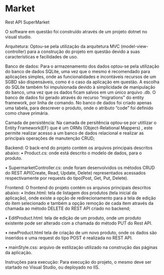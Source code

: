 # Market
Rest API
SuperMarket


O software em questão foi construído através de um projeto dotnet no visual studio.

Arquitetura: Optou-se pela utilização da arquitetura MVC (model-view-controller) para a construção do projeto em questão devido a suas características e facilidades de uso.

Banco de dados: Para o armazenamento dos dados optou-se pela utilização do banco de dados SQLite, uma vez que o mesmo é recomendado para aplicações simples, onde as funcionalidades e incontáveis recursos de um SGBD são dispensáveis, como é o caso da aplicação em questão. A escolha do SQLite também foi impulsionada devido à simplicidade de manipulação do banco, uma vez que os dados ficam salvos em um único arquivo .db. O banco de dados foi gerado através do recurso “migrations” do entity framework, por linha de comando. No banco de dados foi criado apenas uma tabela, para descrever o produto, onde o atributo “code” foi definido como chave primária.
 

Camada de persistência: Na camada de persitência optou-se por utitlizar o Entity Framework(EF) que é um ORMs (Object-Relational Mappers) , este permite realizar acesso a um banco de dados relacional e realizar as principais operações de manutenção CRUD;

Backend: O back-end do projeto contém os arquivos principais descritos abaixo:
• Product.cs: onde está descrito o modelo de dados, para o produto.

• SupermarketController.cs: onde foram desenvolvidos os métodos CRUD do REST API(Create, Read, Update, Delete) representados acessados respectivamente por requests do tipo(Post, Get, Put, Delete).

Frontend: O frontend do projeto contém os arquivos principais descritos abaixo:
•	Index.html: tela de listagem dos produtos (tela inicial da aplicação), onde existe a opção de redirecionamento para a tela de edição do item selecionado e também a opção remoção de cada item através da chamada ao método DELETE do REST API criado no backend;

•	EditProduct.html: tela de edição de um produto, onde um produto existente pode ser alterado com a chamada do método PUT do Rest API.

•	newProduct.html tela de criação de um novo produto, onde os dados são inseridos e uma request do tipo POST é realizada no REST API. 

•	mainStyle.css: arquivo de estilização utilizado na construção das páginas da aplicação.


Instruções para execução: Para execução do projeto, o mesmo deve ser startado no Visual Studio, ou deployado no IIS.



